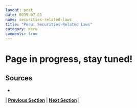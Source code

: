 ```yaml
---
layout: post
date: 0039-07-01
name: securities-related-laws
title: "Peru: Securities-Related Laws"
category: peru
comments: true
---
```


# Page in progress, stay tuned!

Sources 
--- 
- 


| **[Previous Section](https://neo-project.github.io/global-blockchain-compliance-hub//peru/peru-laws-token-sales.html)** | **[Next Section](https://neo-project.github.io/global-blockchain-compliance-hub//peru/peru-privacy-and-data-protection.html)** |
